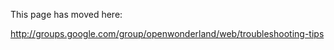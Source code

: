 This page has moved here:

<a href='http://groups.google.com/group/openwonderland/web/troubleshooting-tips'><a href='http://groups.google.com/group/openwonderland/web/troubleshooting-tips'>http://groups.google.com/group/openwonderland/web/troubleshooting-tips</a></a>
